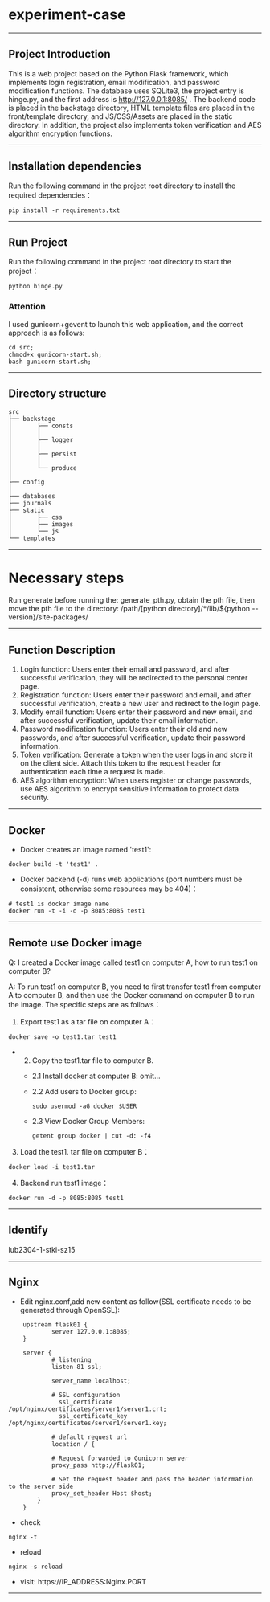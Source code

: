 # experiment-case

<hr>

## Project Introduction

This is a web project based on the Python Flask framework, which implements login registration, email modification, and password modification functions. The database uses SQLite3, the project entry is hinge.py, and the first address is http://127.0.0.1:8085/ . The backend code is placed in the backstage directory, HTML template files are placed in the front/template directory, and JS/CSS/Assets are placed in the static directory. In addition, the project also implements token verification and AES algorithm encryption functions.

<hr>

## Installation dependencies

Run the following command in the project root directory to install the required dependencies：

```
pip install -r requirements.txt
```

<hr>

## Run Project

Run the following command in the project root directory to start the project：

```
python hinge.py
```

### Attention

I used gunicorn+gevent to launch this web application, and the correct approach is as follows:

```
cd src;
chmod+x gunicorn-start.sh;
bash gunicorn-start.sh;
```

<hr>

## Directory structure

```
src
├── backstage
│       ├── consts
│       │
│       ├── logger
│       │
│       ├── persist
│       │
│       └── produce
│
├── config
│
├── databases
├── journals
├── static
│       ├── css
│       ├── images
│       └── js
└── templates
```

<hr>

# Necessary steps

Run generate before running the: generate_pth.py, obtain the pth file, then move the pth file to the directory: /path/[python directory]/\*/lib/${python --version}/site-packages/

<hr>

## Function Description

1. Login function: Users enter their email and password, and after successful verification, they will be redirected to the personal center page.
2. Registration function: Users enter their password and email, and after successful verification, create a new user and redirect to the login page.
3. Modify email function: Users enter their password and new email, and after successful verification, update their email information.
4. Password modification function: Users enter their old and new passwords, and after successful verification, update their password information.
5. Token verification: Generate a token when the user logs in and store it on the client side. Attach this token to the request header for authentication each time a request is made.
6. AES algorithm encryption: When users register or change passwords, use AES algorithm to encrypt sensitive information to protect data security.

<hr>

## Docker

- Docker creates an image named 'test1':

```
docker build -t 'test1' .
```

- Docker backend (-d) runs web applications (port numbers must be consistent, otherwise some resources may be 404)：

```
# test1 is docker image name
docker run -t -i -d -p 8085:8085 test1
```

<hr>

## Remote use Docker image

Q: I created a Docker image called test1 on computer A, how to run test1 on computer B?

A: To run test1 on computer B, you need to first transfer test1 from computer A to computer B, and then use the Docker command on computer B to run the image.
The specific steps are as follows：

1. Export test1 as a tar file on computer A：

```
docker save -o test1.tar test1
```

- 2. Copy the test1.tar file to computer B.

  - 2.1 Install docker at computer B:
    omit...

  - 2.2 Add users to Docker group:

    ```
    sudo usermod -aG docker $USER
    ```

  - 2.3 View Docker Group Members:
    ```
    getent group docker | cut -d: -f4
    ```

3. Load the test1. tar file on computer B：

```
docker load -i test1.tar
```

4. Backend run test1 image：

```
docker run -d -p 8085:8085 test1
```

<hr>

## Identify

lub2304-1-stki-sz15

<hr>

## Nginx

- Edit nginx.conf,add new content as follow(SSL certificate needs to be generated through OpenSSL):

```
    upstream flask01 {
            server 127.0.0.1:8085;
    }

    server {
            # listening
            listen 81 ssl;

            server_name localhost;

            # SSL configuration
	          ssl_certificate			  /opt/nginx/certificates/server1/server1.crt;
	          ssl_certificate_key		/opt/nginx/certificates/server1/server1.key;

            # default request url
            location / {

            # Request forwarded to Gunicorn server
            proxy_pass http://flask01;

            # Set the request header and pass the header information to the server side
            proxy_set_header Host $host;
        }
    }

```

- check

```
nginx -t
```

- reload

```
nginx -s reload
```

- visit: https://IP_ADDRESS:Nginx.PORT

<hr>
